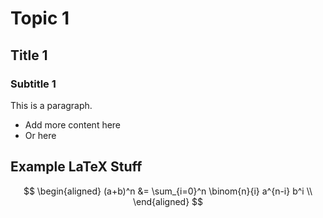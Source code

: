 # Topic 1

## Title 1

### Subtitle 1

This is a paragraph.

- Add more content here
- Or here

## Example LaTeX Stuff

$$
\begin{aligned}
(a+b)^n &= \sum_{i=0}^n \binom{n}{i} a^{n-i} b^i \\
\end{aligned}
$$
